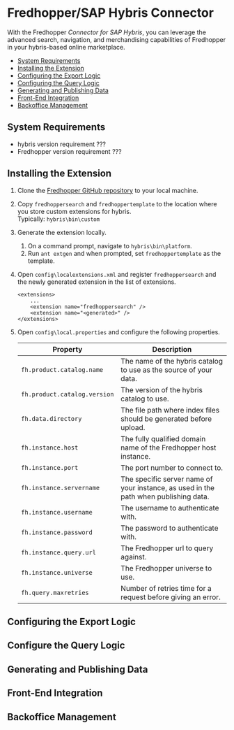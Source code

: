 # Fredhopper/SAP Hybris Connector

With the Fredhopper *Connector for SAP Hybris*, you can leverage the advanced search, navigation, and merchandising capabilities of Fredhopper in your hybris-based online marketplace.

* [System Requirements](#system-requirements)
* [Installing the Extension](#installing-the-extension)
* [Configuring the Export Logic]()
* [Configuring the Query Logic]()
* [Generating and Publishing Data]()
* [Front-End Integration]()
* [Backoffice Management]()

## System Requirements

* hybris version requirement ???
* Fredhopper version requirement ???

## Installing the Extension

1. Clone the [Fredhopper GitHub repository](https://github.com/fredhopper/hybris-connector.git) to your local machine.
1. Copy `fredhoppersearch` and `fredhoppertemplate` to the location where you store custom extensions for hybris.<br>Typically: `hybris\bin\custom`
1. Generate the extension locally.
	1. On a command prompt, navigate to `hybris\bin\platform`.
	1. Run `ant extgen` and when prompted, set `fredhoppertemplate` as the template.
1. Open `config\localextensions.xml` and register `fredhoppersearch` and the newly generated extension in the list of extensions.
	
	```
	<extensions>  
  		...  
  		<extension name="fredhoppersearch" />  
  		<extension name="<generated>" />  
	</extensions>
	```
1. Open `config\local.properties` and configure the following properties.

	Property | Description
	--- | ---
	`fh.product.catalog.name` | The name of the hybris catalog to use as the source of your data.
	`fh.product.catalog.version` | The version of the hybris catalog to use.
	`fh.data.directory` | The file path where index files should be generated before upload.
	`fh.instance.host` | The fully qualified domain name of the Fredhopper host instance.
	`fh.instance.port` | The port number to connect to.
	`fh.instance.servername` | The specific server name of your instance, as used in the path when publishing data.
	`fh.instance.username` | The username to authenticate with.
	`fh.instance.password` | The password to authenticate with.
	`fh.instance.query.url` | The Fredhopper url to query against.
	`fh.instance.universe` | The Fredhopper universe to use.
	`fh.query.maxretries` | Number of retries time for a request before giving an error.

## Configuring the Export Logic



## Configure the Query Logic

## Generating and Publishing Data

## Front-End Integration

## Backoffice Management